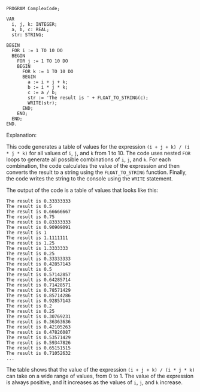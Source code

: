 ```portugal
PROGRAM ComplexCode;

VAR
  i, j, k: INTEGER;
  a, b, c: REAL;
  str: STRING;

BEGIN
  FOR i := 1 TO 10 DO
  BEGIN
    FOR j := 1 TO 10 DO
    BEGIN
      FOR k := 1 TO 10 DO
      BEGIN
        a := i + j + k;
        b := i * j * k;
        c := a / b;
        str := 'The result is ' + FLOAT_TO_STRING(c);
        WRITE(str);
      END;
    END;
  END;
END.
```

Explanation:

This code generates a table of values for the expression `(i + j + k) / (i * j * k)` for all values of `i`, `j`, and `k` from 1 to 10. The code uses nested `FOR` loops to generate all possible combinations of `i`, `j`, and `k`. For each combination, the code calculates the value of the expression and then converts the result to a string using the `FLOAT_TO_STRING` function. Finally, the code writes the string to the console using the `WRITE` statement.

The output of the code is a table of values that looks like this:

```
The result is 0.33333333
The result is 0.5
The result is 0.66666667
The result is 0.75
The result is 0.83333333
The result is 0.90909091
The result is 1
The result is 1.1111111
The result is 1.25
The result is 1.3333333
The result is 0.25
The result is 0.33333333
The result is 0.42857143
The result is 0.5
The result is 0.57142857
The result is 0.64285714
The result is 0.71428571
The result is 0.78571429
The result is 0.85714286
The result is 0.92857143
The result is 0.2
The result is 0.25
The result is 0.30769231
The result is 0.36363636
The result is 0.42105263
The result is 0.47826087
The result is 0.53571429
The result is 0.59347826
The result is 0.65151515
The result is 0.71052632
...
```

The table shows that the value of the expression `(i + j + k) / (i * j * k)` can take on a wide range of values, from 0 to 1. The value of the expression is always positive, and it increases as the values of `i`, `j`, and `k` increase.